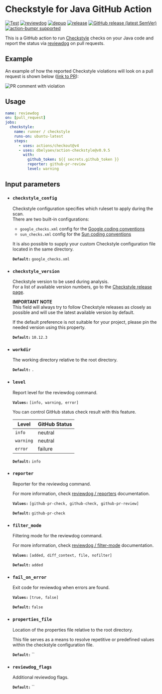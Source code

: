 # Checkstyle for Java GitHub Action

[![Test](https://github.com/dbelyaev/action-checkstyle/workflows/Test/badge.svg)](https://github.com/dbelyaev/action-checkstyle/actions?query=workflow%3ATest)
[![reviewdog](https://github.com/dbelyaev/action-checkstyle/workflows/reviewdog/badge.svg)](https://github.com/dbelyaev/action-checkstyle/actions?query=workflow%3Areviewdog)
[![depup](https://github.com/dbelyaev/action-checkstyle/workflows/depup/badge.svg)](https://github.com/dbelyaev/action-checkstyle/actions?query=workflow%3Adepup)
[![release](https://github.com/dbelyaev/action-checkstyle/workflows/release/badge.svg)](https://github.com/dbelyaev/action-checkstyle/actions?query=workflow%3Arelease)
[![GitHub release (latest SemVer)](https://img.shields.io/github/v/release/dbelyaev/action-checkstyle?logo=github&sort=semver)](https://github.com/dbelyaev/action-checkstyle/releases)
[![action-bumpr supported](https://img.shields.io/badge/bumpr-supported-ff69b4?logo=github&link=https://github.com/haya14busa/action-bumpr)](https://github.com/haya14busa/action-bumpr)

This is a GitHub action to run [Checkstyle](https://github.com/checkstyle/checkstyle) checks on your Java code and report the status via [reviewdog](https://github.com/reviewdog/reviewdog) on pull requests.

## Example

An example of how the reported Checkstyle violations will look on a pull request is shown below ([link to PR](https://github.com/dbelyaev/action-checkstyle-tester/pull/1)):

![PR comment with violation](https://user-images.githubusercontent.com/6915328/149333188-4600a75d-5670-4013-9395-d5852e3c7839.png)

## Usage

```yaml
name: reviewdog
on: [pull_request]
jobs:
  checkstyle:
    name: runner / checkstyle
    runs-on: ubuntu-latest
    steps:
      - uses: actions/checkout@v4
      - uses: dbelyaev/action-checkstyle@v0.9.5
        with:
          github_token: ${{ secrets.github_token }}
          reporter: github-pr-review
          level: warning
```

## Input parameters

* ### `checkstyle_config`  

  Checkstyle configuration specifies which ruleset to apply during the scan.  
  There are two built-in configurations:
  * `google_checks.xml`
config for the [Google coding conventions](https://google.github.io/styleguide/javaguide.html)
  * `sun_checks.xml`
config for the [Sun coding conventions](https://www.oracle.com/java/technologies/javase/codeconventions-contents.html)

  It is also possible to supply your custom Checkstyle configuration file located in the same directory.

  **`Default:`**  `google_checks.xml`

* ### `checkstyle_version`

  Checkstyle version to be used during analysis.  
  For a list of available version numbers, go to the [Checkstyle release page](https://github.com/checkstyle/checkstyle/releases/).

  **IMPORTANT NOTE**  
  This field will always try to follow Checkstyle releases as closely as possible and will use the latest available version by default.  

  If the default preference is not suitable for your project, please pin the needed version using this property.

  **`Default:`** `10.12.3`

* ### `workdir`

  The working directory relative to the root directory.

  **`Default:`** `.`

* ### `level`

  Report level for the reviewdog command.
  
  **`Values:`** `[info, warning, error]`
  
  You can control GitHub status check result with this feature.

  | Level     | GitHub Status |
  | --------- | ------------- |
  | `info`    | neutral       |
  | `warning` | neutral       |
  | `error`   | failure       |

  **`Default:`** `info`

* ### `reporter`

  Reporter for the reviewdog command.  

  For more information, check [reviewdog / reporters](https://github.com/reviewdog/reviewdog#reporters) documentation.

  **`Values:`** `[github-pr-check, github-check, github-pr-review]`

  **`Default:`** `github-pr-check`

* ### `filter_mode`

  Filtering mode for the reviewdog command.  

  For more information, check [reviewdog / filter-mode](https://github.com/reviewdog/reviewdog#filter-mode) documentation.

  **`Values:`** `[added, diff_context, file, nofilter]`

  **`Default:`** `added`

* ### `fail_on_error`

  Exit code for reviewdog when errors are found.

  **`Values:`** `[true, false]`

  **`Default:`** `false`

* ### `properties_file`
  
  Location of the properties file relative to the root directory.  
  
  This file serves as a means to resolve repetitive or predefined values within the checkstyle configuration file.

  **`Default:`** ``

* ### `reviewdog_flags`

  Additional reviewdog flags.

  **`Default:`** ``
